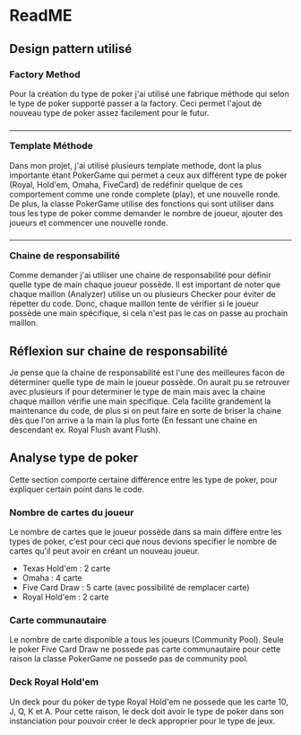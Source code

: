 # ReadME

## Design pattern utilisé

### Factory Method
Pour la création du type de poker j'ai utilisé une fabrique méthode qui selon le type de poker supporté 
passer a la factory. Ceci permet l'ajout de nouveau type de poker assez facilement pour le futur.

### <hr> Template Méthode
Dans mon projet, j'ai utilisé plusieurs template methode, dont la plus importante étant PokerGame qui permet
a ceux aux différent type de poker (Royal, Hold'em, Omaha, FiveCard) de redéfinir quelque de ces comportement
comme une ronde complete (play), et une nouvelle ronde. De plus, la classe PokerGame utilise des fonctions qui
sont utiliser dans tous les type de poker comme demander le nombre de joueur, ajouter des joueurs et commencer
une nouvelle ronde.

### <hr> Chaine de responsabilité
Comme demander j'ai utiliser une chaine de responsabilité pour définir quelle type de main chaque joueur possède.
Il est important de noter que chaque maillon (Analyzer) utilise un ou plusieurs Checker pour éviter de répetter du code.
Donc, chaque maillon tente de vérifier si le joueur possède une main spécifique, si cela n'est pas le cas on passe au
prochain maillon.


## Réflexion sur chaine de responsabilité
Je pense que la chaine de responsabilité est l'une des meilleures facon de déterminer quelle type de main le joueur possède.
On aurait pu se retrouver avec plusieurs if pour determiner le type de main mais avec la chaine chaque maillon vérifie
une main spécifique. Cela facilite grandement la maintenance du code, de plus si on peut faire en sorte de briser la
chaine dès que l'on arrive a la main la plus forte (En fessant une chaine en descendant ex. Royal Flush avant Flush).


## Analyse type de poker
Cette section comporte certaine différence entre les type de poker, pour expliquer certain point dans le code.

### Nombre de cartes du joueur
Le nombre de cartes que le joueur possède dans sa main diffère entre les types de poker, c'est pour ceci que nous
devions specifier le nombre de cartes qu'il peut avoir en créant un nouveau joueur.
- Texas Hold'em : 2 carte
- Omaha : 4 carte
- Five Card Draw : 5 carte (avec possibilité de remplacer carte)
- Royal Hold'em : 2 carte


### Carte communautaire
Le nombre de carte disponible a tous les joueurs (Community Pool). Seule le poker Five Card Draw ne possede pas carte
communautaire pour cette raison la classe PokerGame ne possede pas de community pool.

### Deck Royal Hold'em
Un deck pour du poker de type Royal Hold'em ne possede que les carte 10, J, Q, K et A. Pour cette raison, le deck doit
avoir le type de poker dans son instanciation pour pouvoir créer le deck approprier pour le type de jeux.


